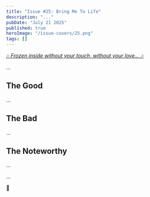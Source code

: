 ```yaml
---
title: "Issue #25: Bring Me To Life"
description: "..."
pubDate: "July 21 2025"
published: true
heroImage: "/issue-covers/25.png"
tags: []
---
```


[🎶 _Frozen inside without your touch, without your love..._ 🎶](https://www.youtube.com/watch?v=3YxaaGgTQYM&list=PLYRq_7Yox1jDETeL_YgKUc8DXduCV9jA2&index=26)

...

## The Good

...

## The Bad

...

## The Noteworthy

...

...

👋
